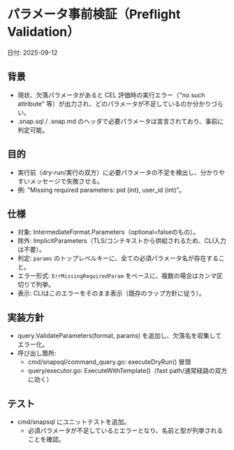 # パラメータ事前検証（Preflight Validation）

日付: 2025-09-12

## 背景
- 現状、欠落パラメータがあると CEL 評価時の実行エラー（"no such attribute" 等）が出力され、どのパラメータが不足しているのか分かりづらい。
- .snap.sql / .snap.md のヘッダで必要パラメータは宣言されており、事前に判定可能。

## 目的
- 実行前（dry-run/実行の双方）に必要パラメータの不足を検出し、分かりやすいメッセージで失敗させる。
- 例: "Missing required parameters: pid (int), user_id (int)"。

## 仕様
- 対象: IntermediateFormat.Parameters（optional=falseのもの）。
- 除外: ImplicitParameters（TLS/コンテキストから供給されるため、CLI入力は不要）。
- 判定: `params` のトップレベルキーに、全ての必須パラメータ名が存在すること。
- エラー形式: `ErrMissingRequiredParam` をベースに、複数の場合はカンマ区切りで列挙。
- 表示: CLIはこのエラーをそのまま表示（既存のラップ方針に従う）。

## 実装方針
- query.ValidateParameters(format, params) を追加し、欠落名を収集してエラー化。
- 呼び出し箇所:
  - cmd/snapsql/command_query.go: executeDryRun() 冒頭
  - query/executor.go: ExecuteWithTemplate()（fast path/通常経路の双方に効く）

## テスト
- cmd/snapsql にユニットテストを追加。
  - 必須パラメータが不足しているとエラーとなり、名前と型が列挙されることを確認。

